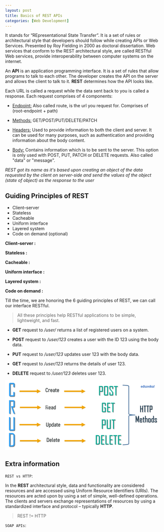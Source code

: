 ```yaml
---
layout: post
title: Basics of REST APIs
categories: [Web Development]
---
```


It stands for “REpresentational State Transfer”. It is a set of rules or architectural style that developers should follow while creating APIs or Web Services. Presented by Roy Fielding in 2000 as doctoral dissertation.
Web services that conform to the REST architectural style, are called RESTful Web services, provide interoperability between computer systems on the internet.

An **API** is an application programming interface. It is a set of rules that allow programs to talk to each other. The developer creates the API on the server and allows the client to talk to it. **REST** determines how the API looks like.

Each URL is called a request while the data sent back to you is called a response.
Each request comprises of 4 components:

- <ins>Endpoint:</ins> Also called route, is the url you request for. Comprises of (root-endpoint + path)

- <ins>Methods:</ins> GET/POST/PUT/DELETE/PATCH

- <ins>Headers:</ins> Used to provide information to both the client and server. It can be used for many purposes, such as authentication and providing information about the body content.

- <ins>Body:</ins> Contains information which is to be sent to the server. This option is only used with POST, PUT, PATCH or DELETE requests. Also called "data" or "message".

_REST got its name as it's based upon creating an object of the data requested by the client on server-side and send the values of the object (state of object) as the response to the user_

## Guiding Principles of REST

- Client–server
- Stateless
- Cacheable
- Uniform interface
- Layered system
- Code on demand (optional)

**Client–server :**

**Stateless :**

**Cacheable :**

**Uniform interface :**

**Layered system :**

**Code on demand :**

Till the time, we are honoring the 6 guiding principles of REST, we can call our interface RESTful.

> All these principles help RESTful applications to be simple, lightweight, and fast.

- **GET** request to _/user/_ returns a list of registered users on a system.

- **POST** request to _/user/123_ creates a user with the ID 123 using the body data.

- **PUT** request to _/user/123_ updates user 123 with the body data.

- **GET** request to _/user/123_ returns the details of user 123.

- **DELETE** request to _/user/123_ deletes user 123.


![REST API](../assets/images/RA-1.png)

## Extra information

`REST vs HTTP`:

In the **REST** architectural style, data and functionality are considered resources and are accessed using Uniform Resource Identifiers (URIs). The resources are acted upon by using a set of simple, well-defined operations. The clients and servers exchange representations of resources by using a standardized interface and protocol – typically **HTTP**.

> REST != HTTP

`SOAP APIs`:
